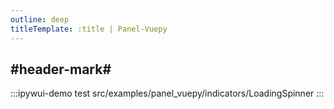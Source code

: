 ```yaml
---
outline: deep
titleTemplate: :title | Panel-Vuepy
---
```


## #header-mark#
:::ipywui-demo test
src/examples/panel_vuepy/indicators/LoadingSpinner
::: 